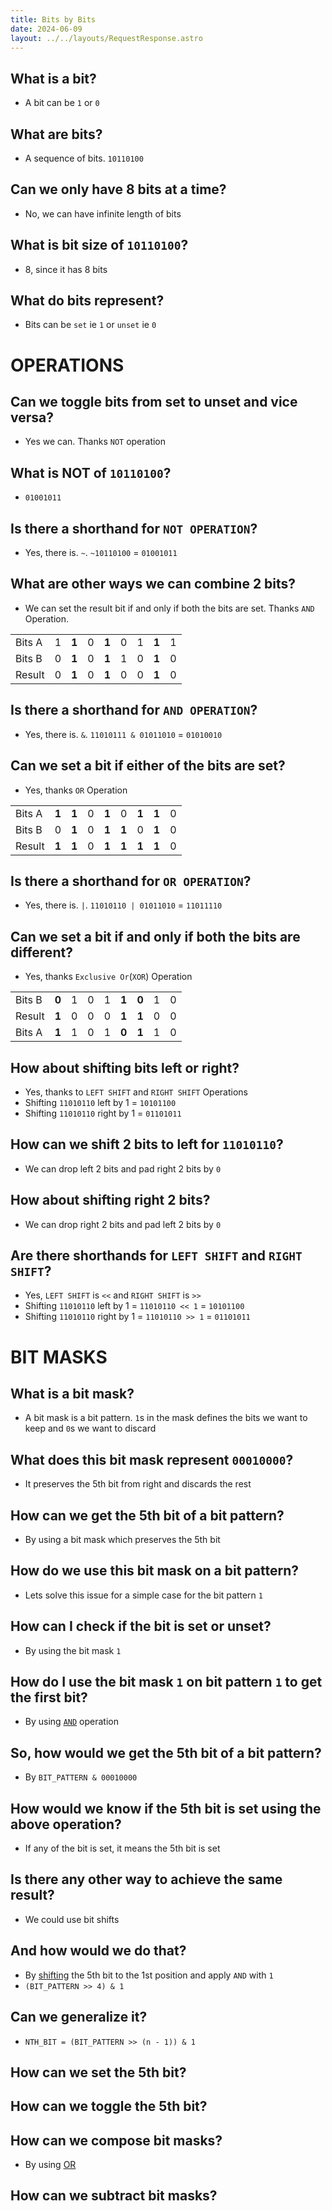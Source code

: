 ```yaml
---
title: Bits by Bits
date: 2024-06-09
layout: ../../layouts/RequestResponse.astro
---
```


## What is a bit?
- A bit can be `1` or `0`

## What are bits?
- A sequence of bits. `10110100`

## Can we only have 8 bits at a time?
- No, we can have infinite length of bits

## What is bit size of  `10110100`?
- 8, since it has 8 bits

## What do bits represent?
- Bits can be `set` ie `1` or `unset` ie `0`

# OPERATIONS

## Can we toggle bits from set to unset and vice versa?
- Yes we can. Thanks `NOT` operation

## What is NOT of `10110100`?
- `01001011`

## Is there a shorthand for `NOT OPERATION`?
- Yes, there is. `~`. `~10110100` = `01001011`

## What are other ways we can combine 2 bits?
- We can set the result bit if and only if both the bits are set. Thanks `AND` Operation.

 |        |   |       |   |       |   |   |       |   |
 |--------|---|-------|---|-------|---|---|-------|---|
 | Bits A | 1 | **1** | 0 | **1** | 0 | 1 | **1** | 1 |
 | Bits B | 0 | **1** | 0 | **1** | 1 | 0 | **1** | 0 |
 | Result | 0 | **1** | 0 | **1** | 0 | 0 | **1** | 0 |

## Is there a shorthand for `AND OPERATION`?
- Yes, there is. `&`. `11010111 & 01011010` = `01010010`

## Can we set a bit if either of the bits are set?
- Yes, thanks `OR` Operation

 |        |       |       |   |       |       |       |       |   |
 |--------|-------|-------|---|-------|-------|-------|-------|---|
 | Bits A | **1** | **1** | 0 | **1** | 0     | **1** | **1** | 0 |
 | Bits B | 0     | **1** | 0 | **1** | **1** | 0     | **1** | 0 |
 | Result | **1** | **1** | 0 | **1** | **1** | **1** | **1** | 0 |

## Is there a shorthand for `OR OPERATION`?
- Yes, there is. `|`. `11010110 | 01011010` = `11011110`

## Can we set a bit if and only if both the bits are different?
- Yes, thanks `Exclusive Or`(`XOR`) Operation

 |        |       |   |   |   |       |       |   |   |
 |--------|-------|---|---|---|-------|-------|---|---|
 | Bits B | **0** | 1 | 0 | 1 | **1** | **0** | 1 | 0 |
 | Result | **1** | 0 | 0 | 0 | **1** | **1** | 0 | 0 |
 | Bits A | **1** | 1 | 0 | 1 | **0** | **1** | 1 | 0 |

## How about shifting bits left or right?
- Yes, thanks to `LEFT SHIFT` and `RIGHT SHIFT` Operations
- Shifting `11010110` left by 1 = `10101100`
- Shifting `11010110` right by 1 = `01101011`

## How can we shift 2 bits to left for `11010110`?
- We can drop left 2 bits and pad right 2 bits by `0`

## How about shifting right 2 bits?
- We can drop right 2 bits and pad left 2 bits by `0`

## Are there shorthands for `LEFT SHIFT` and `RIGHT SHIFT`?
- Yes, `LEFT SHIFT` is `<<` and `RIGHT SHIFT` is `>>`
- Shifting `11010110` left by 1 = `11010110 << 1` = `10101100`
- Shifting `11010110` right by 1 = `11010110 >> 1` = `01101011`

# BIT MASKS

## What is a bit mask?
- A bit mask is a bit pattern. `1`s in the mask defines the bits we want to keep and `0`s we want to discard

## What does this bit mask represent `00010000`?
- It preserves the 5th bit from right and discards the rest

## How can we get the 5th bit of a bit pattern?
- By using a bit mask which preserves the 5th bit

## How do we use this bit mask on a bit pattern?
- Lets solve this issue for a simple case for the bit pattern `1`

## How can I check if the bit is set or unset?
- By using the bit mask `1`

## How do I use the bit mask `1` on bit pattern `1` to get the first bit?
- By using [`AND`](#what-are-other-ways-we-can-combine-2-bits) operation

## So, how would we get the 5th bit of a bit pattern?
- By `BIT_PATTERN & 00010000`

## How would we know if the 5th bit is set using the above operation?
- If any of the bit is set, it means the 5th bit is set

## Is there any other way to achieve the same result?
- We could use bit shifts

## And how would we do that?
- By [shifting](#how-about-shifting-bits-left-or-right) the 5th bit to the 1st position and apply `AND` with `1`
- `(BIT_PATTERN >> 4) & 1`

## Can we generalize it?
- `NTH_BIT = (BIT_PATTERN >> (n - 1)) & 1`

## How can we set the 5th bit?

## How can we toggle the 5th bit?

## How can we compose bit masks?
- By using [OR](#can-we-set-a-bit-if-either-of-the-bits-are-set)

## How can we subtract bit masks?
